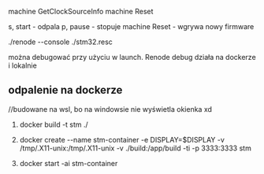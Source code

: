 machine GetClockSourceInfo
machine Reset

s, start - odpala
p, pause - stopuje
machine Reset - wgrywa nowy firmware

./renode --console ./stm32.resc

można debugować przy użyciu w launch. Renode debug
działa na dockerze i lokalnie

## odpalenie na dockerze

//budowane na wsl, bo na windowsie nie wyświetla okienka xd

1.  docker build -t stm ./

2.  docker create --name stm-container -e DISPLAY=$DISPLAY -v /tmp/.X11-unix:/tmp/.X11-unix -v ./build:/app/build -ti -p 3333:3333 stm

3.  docker start -ai stm-container

